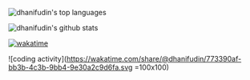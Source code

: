 ![dhanifudin's top languages](https://github-readme-stats.vercel.app/api/top-langs/?username=dhanifudin&show_icons=true&count_private=true&theme=gruvbox)

![dhanifudin's github stats](https://github-readme-stats.vercel.app/api?username=dhanifudin&show_icons=true&count_private=true&theme=gruvbox)

[![wakatime](https://wakatime.com/badge/user/f8bff2ab-816b-4a1a-9bb9-54d611c99895.svg)](https://wakatime.com/@f8bff2ab-816b-4a1a-9bb9-54d611c99895)

![coding activity](https://wakatime.com/share/@dhanifudin/773390af-bb3b-4c3b-9bb4-9e30a2c9d6fa.svg =100x100)
